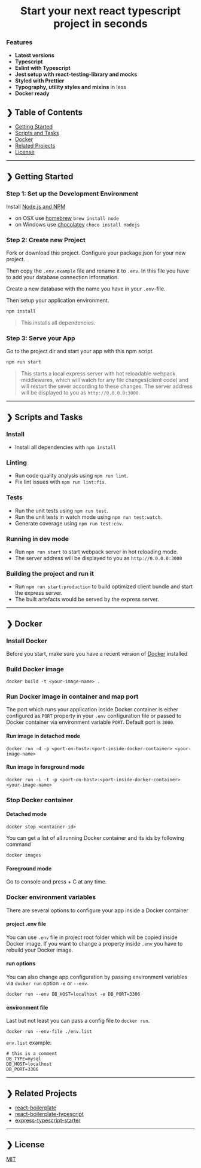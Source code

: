 <h1 align="center">Start your next react typescript project in seconds</h1>

### Features

- **Latest versions**
- **Typescript**
- **Eslint with Typescript**
- **Jest setup with react-testing-library and mocks**
- **Styled with Prettier**
- **Typography, utility styles and mixins** in less
- **Docker ready**

## ❯ Table of Contents

- [Getting Started](#-getting-started)
- [Scripts and Tasks](#-scripts-and-tasks)
- [Docker](#-docker)
- [Related Projects](#-related-projects)
- [License](#-license)

---

## ❯ Getting Started

### Step 1: Set up the Development Environment

Install [Node.js and NPM](https://nodejs.org/en/download/)

- on OSX use [homebrew](http://brew.sh) `brew install node`
- on Windows use [chocolatey](https://chocolatey.org/) `choco install nodejs`

### Step 2: Create new Project

Fork or download this project. Configure your package.json for your new project.

Then copy the `.env.example` file and rename it to `.env`. In this file you have to add your database connection information.

Create a new database with the name you have in your `.env`-file.

Then setup your application environment.

```bash
npm install
```

> This installs all dependencies.

### Step 3: Serve your App

Go to the project dir and start your app with this npm script.

```bash
npm run start
```

> This starts a local express server with hot reloadable webpack middlewares, which will watch for any file changes(client code) and will restart the sever according to these changes.
> The server address will be displayed to you as `http://0.0.0.0:3000`.

---

## ❯ Scripts and Tasks

### Install

- Install all dependencies with `npm install`

### Linting

- Run code quality analysis using `npm run lint`.
- Fix lint issues with `npm run lint:fix`.

### Tests

- Run the unit tests using `npm run test`.
- Run the unit tests in watch mode using `npm run test:watch`.
- Generate coverage using `npm run test:cov`.

### Running in dev mode

- Run `npm run start` to start webpack server in hot reloading mode.
- The server address will be displayed to you as `http://0.0.0.0:3000`

### Building the project and run it

- Run `npm run start:production` to build optimized client bundle and start the express server.
- The built artefacts would be served by the express server.

---

## ❯ Docker

### Install Docker

Before you start, make sure you have a recent version of [Docker](https://docs.docker.com/engine/installation/) installed

### Build Docker image

```shell
docker build -t <your-image-name> .
```

### Run Docker image in container and map port

The port which runs your application inside Docker container is either configured as `PORT` property in your `.env` configuration file or passed to Docker container via environment variable `PORT`. Default port is `3000`.

#### Run image in detached mode

```shell
docker run -d -p <port-on-host>:<port-inside-docker-container> <your-image-name>
```

#### Run image in foreground mode

```shell
docker run -i -t -p <port-on-host>:<port-inside-docker-container> <your-image-name>
```

### Stop Docker container

#### Detached mode

```shell
docker stop <container-id>
```

You can get a list of all running Docker container and its ids by following command

```shell
docker images
```

#### Foreground mode

Go to console and press <CTRL> + C at any time.

### Docker environment variables

There are several options to configure your app inside a Docker container

#### project .env file

You can use `.env` file in project root folder which will be copied inside Docker image. If you want to change a property inside `.env` you have to rebuild your Docker image.

#### run options

You can also change app configuration by passing environment variables via `docker run` option `-e` or `--env`.

```shell
docker run --env DB_HOST=localhost -e DB_PORT=3306
```

#### environment file

Last but not least you can pass a config file to `docker run`.

```shell
docker run --env-file ./env.list
```

`env.list` example:

```
# this is a comment
DB_TYPE=mysql
DB_HOST=localhost
DB_PORT=3306
```

---

## ❯ Related Projects

- [react-boilerplate](https://github.com/react-boilerplate/react-boilerplate)
- [react-boilerplate-typescript](https://github.com/Can-Sahin/react-boilerplate-typescript)
- [express-typescript-starter](https://github.com/nitishkr88/express-typescript-starter)

---

## ❯ License

[MIT](/LICENSE)
